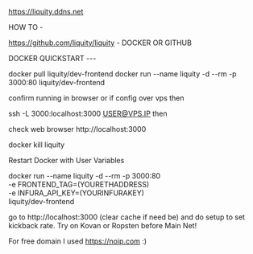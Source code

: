 https://liquity.ddns.net




HOW TO - 

https://github.com/liquity/liquity - DOCKER OR GITHUB 

DOCKER QUICKSTART ---


docker pull liquity/dev-frontend
docker run --name liquity -d --rm -p 3000:80 liquity/dev-frontend

 confirm running in browser or if config over vps then 
 
 ssh -L 3000:localhost:3000 USER@VPS.IP then 
 
 check web browser http://localhost:3000
 
 docker kill liquity
 
 Restart Docker with User Variables
 
 docker run --name liquity -d --rm -p 3000:80 \
  -e FRONTEND_TAG=(YOURETHADDRESS) \
  -e INFURA_API_KEY=(YOURINFURAKEY) \
  liquity/dev-frontend
  
  go to http://localhost:3000 (clear cache if need be) and do setup to set kickback rate. Try on Kovan or Ropsten before Main Net! 
  
  For free domain I used https://noip.com :) 
